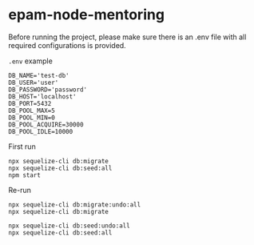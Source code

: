 # epam-node-mentoring

Before running the project, please make sure there is an .env file with all required configurations is provided.


`.env` example
```
DB_NAME='test-db'
DB_USER='user'
DB_PASSWORD='password'
DB_HOST='localhost'
DB_PORT=5432
DB_POOL_MAX=5
DB_POOL_MIN=0
DB_POOL_ACQUIRE=30000
DB_POOL_IDLE=10000
```

First run
```
npx sequelize-cli db:migrate
npx sequelize-cli db:seed:all
npm start
```

Re-run
```
npx sequelize-cli db:migrate:undo:all
npx sequelize-cli db:migrate

npx sequelize-cli db:seed:undo:all
npx sequelize-cli db:seed:all
```
